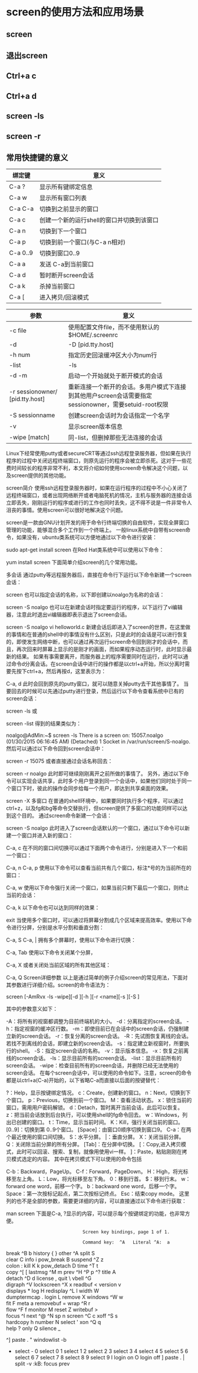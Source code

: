 # screen的使用方法和应用场景


## screen

## 退出screen

## Ctrl+a c

## Ctrl+a d

## screen -ls

## screen -r

## 常用快捷键的意义

绑定键 | 意义
------| -------------
C-a ? | 	显示所有键绑定信息
C-a w	 | 显示所有窗口列表
C-a C-a	 | 切换到之前显示的窗口
C-a c	 | 创建一个新的运行shell的窗口并切换到该窗口
C-a n	 | 切换到下一个窗口
C-a p	 | 切换到前一个窗口(与C-a n相对)
C-a 0..9	 | 切换到窗口0..9
C-a a	 | 发送 C-a到当前窗口
C-a d | 	暂时断开screen会话
C-a k | 	杀掉当前窗口
C-a [ | 	进入拷贝/回滚模式

参数 | 意义
------| -------------
-c file | 	使用配置文件file，而不使用默认的$HOME/.screenrc
-d|-D [pid.tty.host] | 不开启新的screen会话，而是断开其他正在运行的screen会话
-h num	 | 指定历史回滚缓冲区大小为num行
-list|-ls	 | 列出现有screen会话，格式为pid.tty.host
-d -m | 	启动一个开始就处于断开模式的会话
-r sessionowner/ [pid.tty.host] | 	重新连接一个断开的会话。多用户模式下连接到其他用户screen会话需要指定sessionowner，需要setuid-root权限
-S sessionname	 | 创建screen会话时为会话指定一个名字
-v	 | 显示screen版本信息
-wipe [match]	 | 同-list，但删掉那些无法连接的会话



Linux下经常使用putty或者secureCRT等通过ssh远程登录服务器，但如果在执行程序的过程中关闭远程终端窗口，则原先运行的程序会被立即杀死。这对于一些花费时间较长的程序非常不利，本文将介绍如何使用screen命令解决这个问题，以及screen提供的其他功能。


screen简介
使用ssh远程登录服务器时，如果在运行程序的过程中不小心关闭了远程终端窗口，或者出现网络断开或者电脑死机的情况，主机与服务器的连接会话立即丢失，刚刚运行的程序或进行的工作也同时丢失，这不得不说是一件非常令人沮丧的事情。使用screen可以很好地解决这个问题。

screen是一款由GNU计划开发的用于命令行终端切换的自由软件，实现全屏窗口管理的功能，能够混合多个工作到一个终端上。
一般linux系统中自带有screen命令，如果没有，ubuntu类系统可以方便地通过以下命令进行安装：

sudo apt-get install screen
在Red Hat类系统中可以使用以下命令：

yum install screen
下面简单介绍screen的几个常用功能。

多会话
通过putty等远程服务器后，直接在命令行下运行以下命令新建一个screen会话：

screen
也可以指定会话的名称，以下即创建以noalgo为名称的会话：

screen -S noalgo
也可以在新建会话时指定要运行的程序，以下运行了vi编辑器，注意此时退出vi编辑器即表示退出了screen会话。

screen -S noalgo vi helloworld.c
新建会话后即进入了screen的世界，在这里做的事情和在普通的shell中的事情没有什么区别，只是此时的会话是可以进行恢复的，即使发生网络中断，也可以通过再次运行screen命令回到刚才的会话中，而且，再次回来时屏幕上显示的是刚才的画面，而如果程序动态运行时，此时显示最新的结果。
如果有事需要离开，而服务器上的程序需要同时在运行，此时可以通过命令d分离会话。在screen会话中进行的操作都是以ctrl+a开始，所以分离时需要先按下ctrl+a，然后再按d，这里表示为：

C-a, d
此时会回到原先的putty窗口，就可以随意关掉putty去干其他事情了。
当要回去的时候可以先通过putty进行登录，然后运行以下命令查看系统中已有的screen会话：

screen -ls
或

screen -list
得到的结果类似为：

noalgo@AdMin:~$ screen -ls
There is a screen on:
        15057.noalgo    (01/30/2015 06:16:45 AM)        (Detached)
1 Socket in /var/run/screen/S-noalgo.
然后可以通过以下命令回到screen会话中：

screen -r 15075
或者直接通过会话名称回去：

screen -r noalgo
此时即可继续刚刚离开之前所做的事情了。
另外，通过以下命令可以实现会话共享，此时多个用户登录到同一个会话中，如果他们同时处于同一个窗口下时，彼此的操作会同步给每一个用户，即达到共享桌面的效果。

screen -X
多窗口
在普通的shell环境中，如果要同时执行多个程序，可以通过ctrl+z，以及fg和bg等命令交替执行，但screen提供了多窗口的功能同样可以达到这个目的。
通过screen命令新建一个会话：

screen -S noalgo
此时进入了screen会话默认的一个窗口，通过以下命令可以新建一个窗口并进入新的窗口：

C-a, c
在不同的窗口间切换可以通过下面两个命令进行，分别是进入下一个和前一个窗口：

C-a, n
C-a, p
使用以下命令可以查看当前共有几个窗口，标注*号的为当前所在的窗口：

C-a, w
使用以下命令强行关闭一个窗口，如果当前只剩下最后一个窗口，则终止当前的会话：

C-a, k
以下命令也可以达到同样的效果：

exit
当使用多个窗口时，可以通过将屏幕分割成几个区域来提高效率。使用以下命令进行分屏，分别是水平分割和垂直分割：

C-a, S
C-a, |
拥有多个屏幕时，使用以下命令进行切换：

C-a, Tab
使用以下命令关闭某个分屏，

C-a, X
或者关闭处当前区域的所有其他区域：

C-a, Q
Screen详细参数
以上是通过简单的例子介绍screen的常见用法，下面对其参数进行详细介绍。screen的命令语法为：

screen [-AmRvx -ls -wipe][-d <name>][-h <line>][-r <name][-s ][-S <name>]

其中的参数意义如下：

-A：将所有的视窗都调整为目前终端机的大小。
-d：分离指定的screen会话。
-h：指定视窗的缓冲区行数。
-m：即使目前已在会话中的screen会话，仍强制建立新的screen会话。
-r：恢复分离的screen会话。
-R：先试图恢复离线的会话。若找不到离线的会话，即建立新的screen会话。
-s：指定建立新视窗时，所要执行的shell。
-S：指定screen会话的名称。
-v：显示版本信息。
-x：恢复之前离线的screen会话。
-ls：显示目前所有的screen会话。
-list：显示目前所有的screen会话。
-wipe：检查目前所有的screen会话，并删除已经无法使用的screen会话。
在每个screen会话中，可以使用的命令如下。注意，screen的命令都是以ctrl+a(C-a)开始的，以下省略C-a而直接以后面的按键替代：

?：Help，显示按键绑定情况。
c：Create，创建新的窗口。
n：Next，切换到下个窗口。
p：Previous，切换到前一个窗口。
M：查看活动状态。
x：锁住当前的窗口，需用用户密码解锁。
d：Detach，暂时离开当前会话，此后可以恢复。
z：把当前会话放到后台执行，可以使用shell的fg命令回去。
w：Windows，列出已创建的窗口。
t：Time，显示当前时间。
K：Kill，强行关闭当前的窗口。
[0..9]：切换到第 0..9个窗口。
[Space]：由窗口0顺序切换到窗口9。
C-a：在两个最近使用的窗口间切换。
S：水平分屏。
|：垂直分屏。
X：关闭当前分屏。
Q：关闭除当前分屏的所有分屏。
[Tab]：在分屏中切换。
[：Copy,进入拷贝模式，此时可以回滚、搜索、复制，就像用使用vi一样。
]：Paste，粘贴刚刚在拷贝模式选定的内容。
其中在拷贝模式下可以使用的命令包括

C-b：Backward，PageUp。
C-f：Forward，PageDown。
H：High，将光标移至左上角。
L：Low，将光标移至左下角。
0：移到行首。
$：移到行末。
w：forward one word，前移一个字。
b：backward one word，后移一个字。
Space：第一次按标记起点，第二次按标记终点。
Esc：结束copy mode。
这里列的也不是全部的参数，需要更详细的内容，可以直接通过以下命令进行获取：

man screen
下面是C-a, ?显示的内容，可以提示每个按键绑定的功能，也非常方便。

                                 Screen key bindings, page 1 of 1.

                                 Command key:  ^A   Literal ^A:  a

 break       ^B b        history     { }         other       ^A          split       S         
 clear       C           info        i           pow_break   B           suspend     ^Z z      
 colon       :           kill        K k         pow_detach  D           time        ^T t      
 copy        ^[ [        lastmsg     ^M m        prev        ^H ^P p ^?  title       A         
 detach      ^D d        license     ,           quit        \           vbell       ^G        
 digraph     ^V          lockscreen  ^X x        readbuf     <           version     v         
 displays    *           log         H           redisplay   ^L l        width       W         
 dumptermcap .           login       L           remove      X           windows     ^W w      
 fit         F           meta        a           removebuf   =           wrap        ^R r      
 flow        ^F f        monitor     M           reset       Z           writebuf    >         
 focus       ^I          next        ^@ ^N sp n  screen      ^C c        xoff        ^S s      
 hardcopy    h           number      N           select      '           xon         ^Q q      
 help        ?           only        Q           silence     _         

^]   paste .
"    windowlist -b
-    select -
0    select 0
1    select 1
2    select 2
3    select 3
4    select 4
5    select 5
6    select 6
7    select 7
8    select 8
9    select 9
I    login on
O    login off
]    paste .
|    split -v
:kB: focus prev

